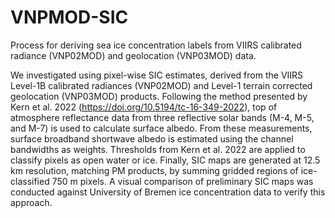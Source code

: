 # VNPMOD-SIC
Process for deriving sea ice concentration labels from VIIRS calibrated radiance (VNP02MOD) and geolocation (VNP03MOD) data.

We investigated using pixel-wise SIC estimates, derived from the VIIRS Level-1B calibrated radiances (VNP02MOD) and Level-1 terrain corrected geolocation (VNP03MOD) products. Following the method presented by Kern et al. 2022 (https://doi.org/10.5194/tc-16-349-2022), top of atmosphere reflectance data from three reflective
solar bands (M-4, M-5, and M-7) is used to calculate surface albedo. From these measurements, surface broadband shortwave albedo is estimated using the channel bandwidths as weights. Thresholds from Kern et al. 2022 are applied to classify pixels as open water or ice. Finally, SIC maps are generated at 12.5 km resolution, matching PM products, by summing gridded regions of ice-classified 750 m pixels. A visual comparison of preliminary SIC maps was conducted against University of Bremen ice concentration data to verify this approach.
